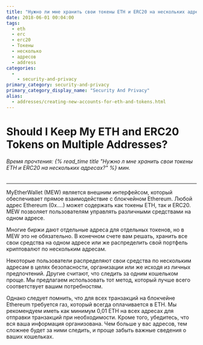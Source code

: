 ```yaml
---
title: "Нужно ли мне хранить свои токены ETH и ERC20 на нескольких адресах?"
date: 2018-06-01 00:04:00
tags:
  - eth
  - erc
  - erc20
  - Токены
  - несколько
  - адресов
  - address
categories:
  - 
    - security-and-privacy
primary_category: security-and-privacy
primary_category_display_name: "Security And Privacy"
alias:
  - addresses/creating-new-accounts-for-eth-and-tokens.html
---
```


# __Should I Keep My ETH and ERC20 Tokens on Multiple Addresses?__
###### Время прочтения: {% read_time title "Нужно л мне хранить свои токены ETH и ERC20 на нескольких адресах?" %} мин.
***

MyEtherWallet (MEW) является внешним интерфейсом, который обеспечивает прямое взаимодействие с блокчейном Ethereum. Любой адрес Ethereum (0x….) может содержать как токены ETH, так и ERC20. MEW позволяет пользователям управлять различными средствами на одном адресе.

Многие биржи дают отдельные адреса для отдельных токенов, но в MEW это не обязательно. В конечном счете вам решать, хранить все свои средства на одном адресе или же распределить свой портфель криптовалют по нескольким адресам.

Некоторые пользователи распределяют свои средства по нескольким адресам в целях безопасности, организации или же исходя из личных предпочтений. Другие считают, что следить за одним кошельком проще. Мы предлагаем использовать тот метод, который лучше всего соответствует вашим потребностям.

Однако следует помнить, что для всех транзакций на блокчейне Ethereum требуется газ, который всегда оплачивается в ETH. Мы рекомендуем иметь как минимум 0,01 ETH на всех адресах для отправки транзакций при необходимости. Кроме того, убедитесь, что вся ваша информация организована. Чем больше у вас адресов, тем сложнее будет за ними следить, и проще забыть важные сведения о ваших кошельках.
